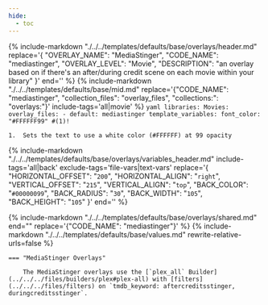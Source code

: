 ```yaml
---
hide:
  - toc
---
```

{%
    include-markdown "./../../templates/defaults/base/overlays/header.md"
    replace='{
        "OVERLAY_NAME": "MediaStinger", 
        "CODE_NAME": "mediastinger",
        "OVERLAY_LEVEL": "Movie",
        "DESCRIPTION": "an overlay based on if there\'s an after/during credit scene on each movie within your library"
    }'
    end='<!--rec-sub-->'
%}
{% 
    include-markdown "./../../templates/defaults/base/mid.md" 
    replace='{"CODE_NAME": "mediastinger", "collection_files": "overlay_files", "collections:": "overlays:"}' 
    include-tags='all|movie' 
%}
    ```yaml
    libraries:
      Movies:
        overlay_files:
          - default: mediastinger
            template_variables:
              font_color: "#FFFFFF99" #(1)!
    ```

    1.  Sets the text to use a white color (#FFFFFF) at 99 opacity

{% 
    include-markdown "./../../templates/defaults/base/overlays/variables_header.md"
    include-tags='all|back'
    exclude-tags='file-vars|text-vars'
    replace='{
        "HORIZONTAL_OFFSET": "`200`",
        "HORIZONTAL_ALIGN": "`right`",
        "VERTICAL_OFFSET": "`215`",
        "VERTICAL_ALIGN": "`top`",
        "BACK_COLOR": "`#00000099`",
        "BACK_RADIUS": "`30`",
        "BACK_WIDTH": "`105`",
        "BACK_HEIGHT": "`105`"
    }'
    end='<!--file-header-->'
%}

{% include-markdown "./../../templates/defaults/base/overlays/shared.md" end="<!--text-variables-->" replace='{"CODE_NAME": "mediastinger"}' %}
{% include-markdown "./../../templates/defaults/base/values.md" rewrite-relative-urls=false %}

    === "MediaStinger Overlays"
    
        The MediaStinger overlays use the [`plex_all` Builder](../../../files/builders/plex#plex-all) with [filters](../../../files/filters) on `tmdb_keyword: aftercreditsstinger, duringcreditsstinger`.
